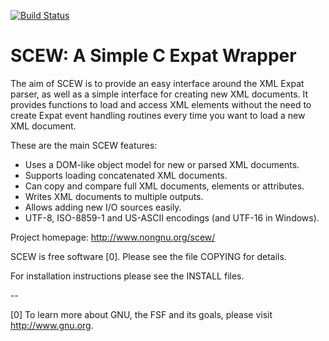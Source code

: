 [![Build Status](https://travis-ci.org/aconchillo/scew.svg?branch=master)](https://travis-ci.org/aconchillo/scew)

SCEW: A Simple C Expat Wrapper
==============================

   The aim of SCEW is to provide an easy interface around the XML
Expat parser, as well as a simple interface for creating new XML
documents. It provides functions to load and access XML elements
without the need to create Expat event handling routines every time
you want to load a new XML document.

These are the main SCEW features:

- Uses a DOM-like object model for new or parsed XML documents.
- Supports loading concatenated XML documents.
- Can copy and compare full XML documents, elements or attributes.
- Writes XML documents to multiple outputs.
- Allows adding new I/O sources easily.
- UTF-8, ISO-8859-1 and US-ASCII encodings (and UTF-16 in Windows).

Project homepage: http://www.nongnu.org/scew/

SCEW is free software [0]. Please see the file COPYING for details.

For installation instructions please see the INSTALL files.

--

[0] To learn more about GNU, the FSF and its goals, please visit
    http://www.gnu.org.
